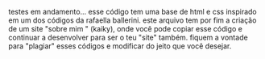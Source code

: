 testes em andamento... esse código tem uma base de html e css inspirado em um dos códigos da rafaella ballerini.
este arquivo tem por fim a criação de um site "sobre mim " (kaiky), onde você pode copiar esse código e continuar a desenvolver para ser o teu "site" também. fiquem a vontade para "plagiar" esses códigos e modificar do jeito que você desejar.